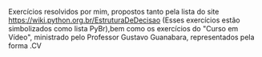 Exercícios resolvidos por mim, propostos tanto pela lista do site https://wiki.python.org.br/EstruturaDeDecisao (Esses exercícios estão simbolizados como lista PyBr),bem como os exercícios do "Curso em Vídeo", ministrado pelo Professor Gustavo Guanabara, representados pela forma .CV

